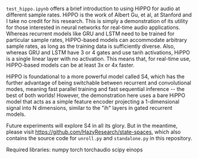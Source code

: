 `test_hippo.ipynb` offers a brief introduction to using HiPPO for audio at different sample rates.  HiPPO is the work of Albert Gu, et al, at Stanford and I take no credit for his research.  This is simply a demonstration of its utility for those interested in neural networks for real-time audio applications.  Whereas recurrent models like GRU and LSTM need to be trained for particular sample rates, HiPPO-based models can accommodate arbitrary sample rates, as long as the training data is sufficiently diverse.  Also, whereas GRU and LSTM have 3 or 4 gates and use tanh activations, HiPPO is a single linear layer with no activation.  This means that, for real-time use, HiPPO-based models can be at least 3x or 4x faster.

HiPPO is foundational to a more powerful model called S4, which has the further advantage of being switchable between recurrent and convolutional modes, meaning fast parallel training and fast sequential inference -- the best of both worlds!  However, the demonstration here uses a bare HiPPO model that acts as a simple feature encoder projecting a 1-dimensional signal into N dimensions, similar to the "ih" layers in gated recurrent models.

Future experiments will explore S4 in all its glory. But in the meantime, please visit https://github.com/HazyResearch/state-spaces, which also contains the source code for `unroll.py` and `standalone.py` in this repository.

Required libraries:
numpy
torch
torchaudio
scipy
einops
